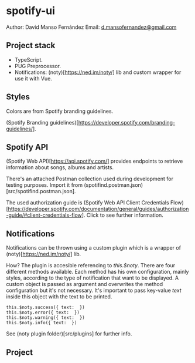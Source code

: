 # spotify-ui

Author: David Manso Fernández
Email: d.mansofernandez@gmail.com

## Project stack

- TypeScript.
- PUG Preprocessor.
- Notifications: (noty)[https://ned.im/noty/] lib and custom wrapper for use it with Vue.

## Styles

Colors are from Spotify branding guidelines.

(Spotify Branding guidelines)[https://developer.spotify.com/branding-guidelines/].


## Spotify API

(Spotify Web API)[https://api.spotify.com/] provides endpoints to retrieve information about songs, albums and artists.

There's an attached Postman collection used during development for testing purposes. Import it from (spotifind.postman.json)[src/spotifind.postman.json].

The used authorization guide is (Spotify Web API Client Credentials Flow)[https://developer.spotify.com/documentation/general/guides/authorization-guide/#client-credentials-flow]. Click to see further information.

## Notifications

Notifications can be thrown using a custom plugin which is a wrapper of (noty)[https://ned.im/noty/] lib.

How? The plugin is accesible referencing to *this.$noty*. There are four different methods available. Each method has his
own configuration, mainly styles, according to the type of notification that want to be displayed. A custom object is passed
as argument and overwrites the method configuration but it's not necessary. It's important to pass key-value *text* inside this
object with the text to be printed.

```
this.$noty.success({ text:  })
this.$noty.error({ text:  })
this.$noty.warning({ text:  })
this.$noty.info({ text:  })
```

See (noty plugin folder)[src/plugins] for further info.

## Project
